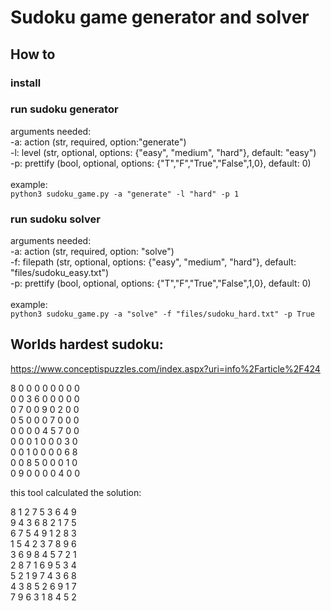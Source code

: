 # Sudoku game generator and solver
## How to 
### install


### run sudoku generator
arguments needed:<br>
-a: action (str, required, option:"generate")<br>
-l: level (str, optional, options: {"easy", "medium", "hard"}, default: "easy")<br>
-p: prettify (bool, optional, options: {"T","F","True","False",1,0}, default: 0)<br>
<br>
example:<br>
`python3 sudoku_game.py -a "generate" -l "hard" -p 1`
<br>

### run sudoku solver
arguments needed:<br>
-a: action (str, required, option: "solve")<br>
-f: filepath (str, optional, options: {"easy", "medium", "hard"}, default: "files/sudoku_easy.txt")<br>
-p: prettify (bool, optional, options: {"T","F","True","False",1,0}, default: 0)<br>
<br>
example:<br>
`python3 sudoku_game.py -a "solve" -f "files/sudoku_hard.txt" -p True`
<br>

## Worlds hardest sudoku:
https://www.conceptispuzzles.com/index.aspx?uri=info%2Farticle%2F424

8 0 0 0 0 0 0 0 0<br>
0 0 3 6 0 0 0 0 0<br>
0 7 0 0 9 0 2 0 0<br>
0 5 0 0 0 7 0 0 0<br>
0 0 0 0 4 5 7 0 0<br>
0 0 0 1 0 0 0 3 0<br>
0 0 1 0 0 0 0 6 8<br>
0 0 8 5 0 0 0 1 0<br>
0 9 0 0 0 0 4 0 0<br>

this tool calculated the solution:

8 1 2 7 5 3 6 4 9<br>
9 4 3 6 8 2 1 7 5<br>
6 7 5 4 9 1 2 8 3<br>
1 5 4 2 3 7 8 9 6<br>
3 6 9 8 4 5 7 2 1<br>
2 8 7 1 6 9 5 3 4<br>
5 2 1 9 7 4 3 6 8<br>
4 3 8 5 2 6 9 1 7<br>
7 9 6 3 1 8 4 5 2<br>

